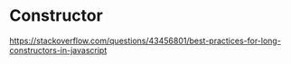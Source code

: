 # Constructor 
https://stackoverflow.com/questions/43456801/best-practices-for-long-constructors-in-javascript
